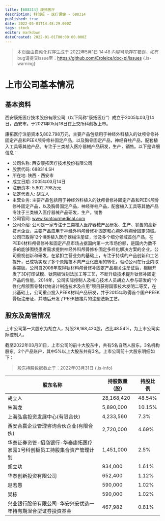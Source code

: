 ```yaml
---
title: [688314] 康拓医疗
description: 科创板 - 医疗保健 - 688314
published: true
date: 2022-05-01T14:48:29.000Z
tags: stock
editor: markdown
dateCreated: 2022-01-01T00:00:00.000Z
---
```


> 本页面由自动化程序生成于 2022年5月1日 14:48
> 内容可能存在错误，如有bug请提交issue至：https://github.com/Eroleice/doc-pi/issues
{.is-warning}

# 上市公司基本情况

## 基本资料

西安康拓医疗技术股份有限公司（以下简称“康拓医疗”）成立于2005年03月14日，西安市。于2021年05月18日在上交所科创板上市。

康拓医疗注册资本5,802.798万元，主要产品包括用于神经外科植入的钛颅骨修补固定产品和PEEK颅骨修补固定产品，以及胸骨固定产品，神经脊柱产品，配套植入工具等其他产品。专注于三类植入医疗器械产品研发，生产，销售。以下是详细信息：

- 公司名称: 西安康拓医疗技术股份有限公司
- 股票代码: 688314.SH
- 所在地: 陕西 - 西安市
- 成立日期: 2005年03月14日
- 注册资本: 5,802.798万元
- 法定代表人: 胡立人
- 主营业务: 主要产品包括用于神经外科植入的钛颅骨修补固定产品和PEEK颅骨修补固定产品，以及胸骨固定产品，神经脊柱产品，配套植入工具等其他产品专注于三类植入医疗器械产品研发，生产，销售
- 公司官网: www.kontourmedical.com
- 公司介绍: 公司是一家专注于三类植入医疗器械产品研发、生产、销售的高新技术企业，主要产品应用于神经外科颅骨修补固定和心胸外科胸骨固定领域。公司已取得12个III类植入医疗器械注册证，涉及多个细分领域首创产品，在PEEK材料颅骨修补和固定产品市场占据国内第一大市场份额，是国内为数不多的能够围绕患者需求提供神经外科颅骨修补固定多样化解决方案的企业。公司重视创新和研发，在紧扣主营业务的基础上，专注于持续的产品创新和工艺提升，已成功实现了多个原始技术向产业化应用的转化，驱动公司在行业内取得突破。公司自2008年取得钛材料颅骨修补固定产品相关注册证后，相继开发了3D打印试模、钛网板蚀刻法加工等工艺，不断升级技术提升钛修补固定产品的性能。2014年，公司实际控制人及核心技术人员胡立人参与研发的“个性化颅颌面骨替代物设计制造技术及应用”项目获得国家技术发明二等奖，在此基础上，公司重点投入PEEK材料产品研发，并于2015年取得首个国产PEEK骨板注册证，并随后开发了PEEK链接片的注塑法新工艺。


## 股东及高管情况

上市公司第一大股东为胡立人，持股28,168,420股，占比48.54%，为上市公司实际控制人。

截至2022年03月31日，上市公司的前十大股东中，共有5名自然人股东，3名机构股东，2个产品账户，其中5%以上大股东共有3名。上市公司前十大股东明细如下：

> 股东持股数据截止于：2022年03月31日
{.is-info}

| 股东名称 | 持股数量（股） | 持股比例 |
| --- | --- | --- |
| 胡立人 | 28,168,420 | 48.54% |
| 朱海龙 | 5,890,000 | 10.15% |
| 上海弘翕投资发展中心(有限合伙) | 4,233,560 | 7.3% |
| 西安合赢企业管理咨询合伙企业(有限合伙) | 2,720,000 | 4.69% |
| 华泰证券资管-招商银行-华泰康拓医疗家园1号科创板员工持股集合资产管理计划 | 1,451,000 | 2.5% |
| 胡立功 | 934,000 | 1.61% |
| 华泰创新投资有限公司 | 652,400 | 1.12% |
| 赵若愚 | 590,000 | 1.02% |
| 吴栋 | 590,000 | 1.02% |
| 兴业银行股份有限公司-华安兴安优选一年持有期混合型证券投资基金 | 467,982 | 0.81% |




